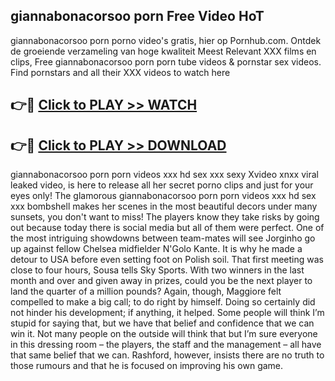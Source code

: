 ## giannabonacorsoo porn Free Video HoT 

giannabonacorsoo porn porno video's gratis, hier op Pornhub.com. Ontdek de groeiende verzameling van hoge kwaliteit Meest Relevant XXX films en clips,
Free giannabonacorsoo porn porn tube videos & pornstar sex videos. Find pornstars and all their XXX videos to watch here


## 👉🔴 [Click to PLAY >> WATCH](http://us.freeplayer.one?title=giannabonacorsoo_porn&ref=16D)

## 👉🔴 [Click to PLAY >> DOWNLOAD](http://us.freeplayer.one?title=giannabonacorsoo_porn&ref=16D)


giannabonacorsoo porn porn videos xxx hd sex xxx sexy Xvideo xnxx viral leaked video, is here to release all her secret porno clips and just for your eyes only! The glamorous giannabonacorsoo porn porn videos xxx hd sex xxx bombshell makes her scenes in the most beautiful decors under many sunsets, you don't want to miss! The players know they take risks by going out because today there is social media but all of them were perfect. One of the most intriguing showdowns between team-mates will see Jorginho go up against fellow Chelsea midfielder N'Golo Kante. It is why he made a detour to USA before even setting foot on Polish soil. That first meeting was close to four hours, Sousa tells Sky Sports. With two winners in the last month and over and given away in prizes, could you be the next player to land the quarter of a million pounds? Again, though, Maggiore felt compelled to make a big call; to do right by himself. Doing so certainly did not hinder his development; if anything, it helped. Some people will think I’m stupid for saying that, but we have that belief and confidence that we can win it. Not many people on the outside will think that but I’m sure everyone in this dressing room – the players, the staff and the management – all have that same belief that we can. Rashford, however, insists there are no truth to those rumours and that he is focused on improving his own game.